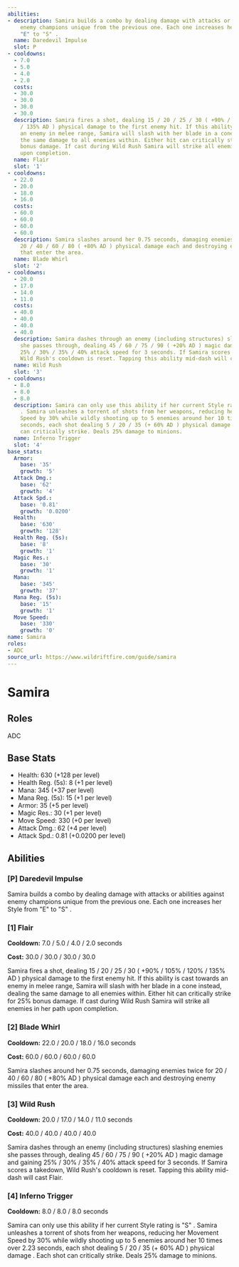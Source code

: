 ```yaml
---
abilities:
- description: Samira builds a combo by dealing damage with attacks or abilities against
    enemy champions unique from the previous one. Each one increases her Style from
    "E" to "S" .
  name: Daredevil Impulse
  slot: P
- cooldowns:
  - 7.0
  - 5.0
  - 4.0
  - 2.0
  costs:
  - 30.0
  - 30.0
  - 30.0
  - 30.0
  description: Samira fires a shot, dealing 15 / 20 / 25 / 30 ( +90% / 105% / 120%
    / 135% AD ) physical damage to the first enemy hit. If this ability is cast towards
    an enemy in melee range, Samira will slash with her blade in a cone instead, dealing
    the same damage to all enemies within. Either hit can critically strike for 25%
    bonus damage. If cast during Wild Rush Samira will strike all enemies in her path
    upon completion.
  name: Flair
  slot: '1'
- cooldowns:
  - 22.0
  - 20.0
  - 18.0
  - 16.0
  costs:
  - 60.0
  - 60.0
  - 60.0
  - 60.0
  description: Samira slashes around her 0.75 seconds, damaging enemies twice for
    20 / 40 / 60 / 80 ( +80% AD ) physical damage each and destroying enemy missiles
    that enter the area.
  name: Blade Whirl
  slot: '2'
- cooldowns:
  - 20.0
  - 17.0
  - 14.0
  - 11.0
  costs:
  - 40.0
  - 40.0
  - 40.0
  - 40.0
  description: Samira dashes through an enemy (including structures) slashing enemies
    she passes through, dealing 45 / 60 / 75 / 90 ( +20% AD ) magic damage and gaining
    25% / 30% / 35% / 40% attack speed for 3 seconds. If Samira scores a takedown,
    Wild Rush's cooldown is reset. Tapping this ability mid-dash will cast Flair.
  name: Wild Rush
  slot: '3'
- cooldowns:
  - 8.0
  - 8.0
  - 8.0
  description: Samira can only use this ability if her current Style rating is "S"
    . Samira unleashes a torrent of shots from her weapons, reducing her Movement
    Speed by 30% while wildly shooting up to 5 enemies around her 10 times over 2.23
    seconds, each shot dealing 5 / 20 / 35 (+ 60% AD ) physical damage . Each shot
    can critically strike. Deals 25% damage to minions.
  name: Inferno Trigger
  slot: '4'
base_stats:
  Armor:
    base: '35'
    growth: '5'
  Attack Dmg.:
    base: '62'
    growth: '4'
  Attack Spd.:
    base: '0.81'
    growth: '0.0200'
  Health:
    base: '630'
    growth: '128'
  Health Reg. (5s):
    base: '8'
    growth: '1'
  Magic Res.:
    base: '30'
    growth: '1'
  Mana:
    base: '345'
    growth: '37'
  Mana Reg. (5s):
    base: '15'
    growth: '1'
  Move Speed:
    base: '330'
    growth: '0'
name: Samira
roles:
- ADC
source_url: https://www.wildriftfire.com/guide/samira
---
```


# Samira

## Roles

ADC

## Base Stats

- Health: 630 (+128 per level)
- Health Reg. (5s): 8 (+1 per level)
- Mana: 345 (+37 per level)
- Mana Reg. (5s): 15 (+1 per level)
- Armor: 35 (+5 per level)
- Magic Res.: 30 (+1 per level)
- Move Speed: 330 (+0 per level)
- Attack Dmg.: 62 (+4 per level)
- Attack Spd.: 0.81 (+0.0200 per level)

## Abilities

### [P] Daredevil Impulse

Samira builds a combo by dealing damage with attacks or abilities against enemy champions unique from the previous one. Each one increases her Style from "E" to "S" .

### [1] Flair

**Cooldown:** 7.0 / 5.0 / 4.0 / 2.0 seconds

**Cost:** 30.0 / 30.0 / 30.0 / 30.0

Samira fires a shot, dealing 15 / 20 / 25 / 30 ( +90% / 105% / 120% / 135% AD ) physical damage to the first enemy hit. If this ability is cast towards an enemy in melee range, Samira will slash with her blade in a cone instead, dealing the same damage to all enemies within. Either hit can critically strike for 25% bonus damage. If cast during Wild Rush Samira will strike all enemies in her path upon completion.

### [2] Blade Whirl

**Cooldown:** 22.0 / 20.0 / 18.0 / 16.0 seconds

**Cost:** 60.0 / 60.0 / 60.0 / 60.0

Samira slashes around her 0.75 seconds, damaging enemies twice for 20 / 40 / 60 / 80 ( +80% AD ) physical damage each and destroying enemy missiles that enter the area.

### [3] Wild Rush

**Cooldown:** 20.0 / 17.0 / 14.0 / 11.0 seconds

**Cost:** 40.0 / 40.0 / 40.0 / 40.0

Samira dashes through an enemy (including structures) slashing enemies she passes through, dealing 45 / 60 / 75 / 90 ( +20% AD ) magic damage and gaining 25% / 30% / 35% / 40% attack speed for 3 seconds. If Samira scores a takedown, Wild Rush's cooldown is reset. Tapping this ability mid-dash will cast Flair.

### [4] Inferno Trigger

**Cooldown:** 8.0 / 8.0 / 8.0 seconds

Samira can only use this ability if her current Style rating is "S" . Samira unleashes a torrent of shots from her weapons, reducing her Movement Speed by 30% while wildly shooting up to 5 enemies around her 10 times over 2.23 seconds, each shot dealing 5 / 20 / 35 (+ 60% AD ) physical damage . Each shot can critically strike. Deals 25% damage to minions.

